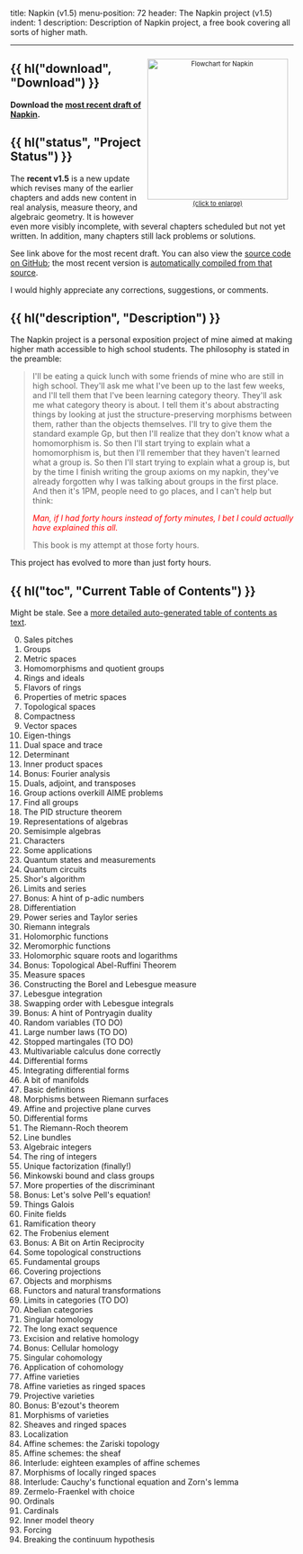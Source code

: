 title: Napkin (v1.5)
menu-position: 72
header: The Napkin project (v1.5)
indent: 1
description: Description of Napkin project, a free book covering all sorts of higher math.

---

<span style="float:right;padding:10px; font-size:80%; text-align:center;">
<a href="https://venhance.github.io/napkin/flowchart.png">
<img src="https://venhance.github.io/napkin/flowchart.png" width="250" alt="Flowchart for Napkin" >
<br>(click to enlarge)</a>
</span>

## {{ hl("download", "Download") }}

**Download the [most recent draft of Napkin][recent].**

## {{ hl("status", "Project Status") }}

The **recent v1.5** is a new update which revises
many of the earlier chapters and adds new content
in real analysis, measure theory, and algebraic geometry.
It is however even more visibly incomplete,
with several chapters scheduled but not yet written.
In addition, many chapters still lack problems or solutions.

See link above for the most recent draft.
You can also view the
[source code on GitHub](https://github.com/vEnhance/napkin/);
the most recent version is
[automatically compiled from that source](https://venhance.github.io/napkin).

I would highly appreciate any corrections, suggestions, or comments.

## {{ hl("description", "Description") }}

The Napkin project is a personal exposition project of mine
aimed at making higher math accessible to high school students.
The philosophy is stated in the preamble:

> I'll be eating a quick lunch with some friends of mine who are still in high school.
> They'll ask me what I've been up to the last few weeks, and I'll tell them that I've been learning category theory.
> They'll ask me what category theory is about.
> I tell them it's about abstracting things by looking at just the structure-preserving morphisms between them, rather than the objects themselves.
> I'll try to give them the standard example Gp, but then I'll realize that they don't know what a homomorphism is.
> So then I'll start trying to explain what a homomorphism is, but then I'll remember that they haven't learned what a group is.
> So then I'll start trying to explain what a group is, but by the time I finish writing the group axioms on my napkin, they've already forgotten why I was talking about groups in the first place.
> And then it's 1PM, people need to go places, and I can't help but think:
>
> _<span style="color:red;">Man, if I had forty hours instead of forty minutes, I bet I could actually have explained this all.</span>_
>
> This book is my attempt at those forty hours.

This project has evolved to more than just forty hours.

## {{ hl("toc", "Current Table of Contents") }}

Might be stale.
See a [more detailed auto-generated table of contents as text][toc].

0. Sales pitches
1. Groups
2. Metric spaces
3. Homomorphisms and quotient groups
4. Rings and ideals
5. Flavors of rings
6. Properties of metric spaces
7. Topological spaces
8. Compactness
9. Vector spaces
10. Eigen-things
11. Dual space and trace
12. Determinant
13. Inner product spaces
14. Bonus: Fourier analysis
15. Duals, adjoint, and transposes
16. Group actions overkill AIME problems
17. Find all groups
18. The PID structure theorem
19. Representations of algebras
20. Semisimple algebras
21. Characters
22. Some applications
23. Quantum states and measurements
24. Quantum circuits
25. Shor's algorithm
26. Limits and series
27. Bonus: A hint of p-adic numbers
28. Differentiation
29. Power series and Taylor series
30. Riemann integrals
31. Holomorphic functions
32. Meromorphic functions
33. Holomorphic square roots and logarithms
34. Bonus: Topological Abel-Ruffini Theorem
35. Measure spaces
36. Constructing the Borel and Lebesgue measure
37. Lebesgue integration
38. Swapping order with Lebesgue integrals
39. Bonus: A hint of Pontryagin duality
40. Random variables (TO DO)
41. Large number laws (TO DO)
42. Stopped martingales (TO DO)
43. Multivariable calculus done correctly
44. Differential forms
45. Integrating differential forms
46. A bit of manifolds
47. Basic definitions
48. Morphisms between Riemann surfaces
49. Affine and projective plane curves
50. Differential forms
51. The Riemann-Roch theorem
52. Line bundles
53. Algebraic integers
54. The ring of integers
55. Unique factorization (finally!)
56. Minkowski bound and class groups
57. More properties of the discriminant
58. Bonus: Let's solve Pell's equation!
59. Things Galois
60. Finite fields
61. Ramification theory
62. The Frobenius element
63. Bonus: A Bit on Artin Reciprocity
64. Some topological constructions
65. Fundamental groups
66. Covering projections
67. Objects and morphisms
68. Functors and natural transformations
69. Limits in categories (TO DO)
70. Abelian categories
71. Singular homology
72. The long exact sequence
73. Excision and relative homology
74. Bonus: Cellular homology
75. Singular cohomology
76. Application of cohomology
77. Affine varieties
78. Affine varieties as ringed spaces
79. Projective varieties
80. Bonus: B\'ezout's theorem
81. Morphisms of varieties
82. Sheaves and ringed spaces
83. Localization
84. Affine schemes: the Zariski topology
85. Affine schemes: the sheaf
86. Interlude: eighteen examples of affine schemes
87. Morphisms of locally ringed spaces
88. Interlude: Cauchy's functional equation and Zorn's lemma
89. Zermelo-Fraenkel with choice
90. Ordinals
91. Cardinals
92. Inner model theory
93. Forcing
94. Breaking the continuum hypothesis

[recent]: https://venhance.github.io/napkin/Napkin.pdf
[toc]: https://venhance.github.io/napkin/toc.txt
